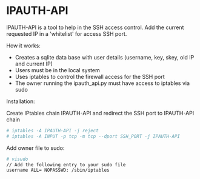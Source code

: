 # IPAUTH-API

IPAUTH-API is a tool to help in the SSH access control. Add the current requested IP in a 'whitelist' for access SSH port.

How it works:

  - Creates a sqlite data base with user details (username, key, skey, old IP and current IP)
  - Users must be in the local system
  - Uses iptables to control the firewall access for the SSH port
  - The owner running the ipauth_api.py must have access to iptables via sudo

Installation:

Create IPtables chain IPAUTH-API and redirect the SSH port to IPAUTH-API chain
```sh
# iptables -A IPAUTH-API -j reject
# iptables -A INPUT -p tcp -m tcp --dport SSH_PORT -j IPAUTH-API
```

Add owner file to sudo:
```sh
# visudo
// Add the following entry to your sudo file
username ALL= NOPASSWD: /sbin/iptables
```
